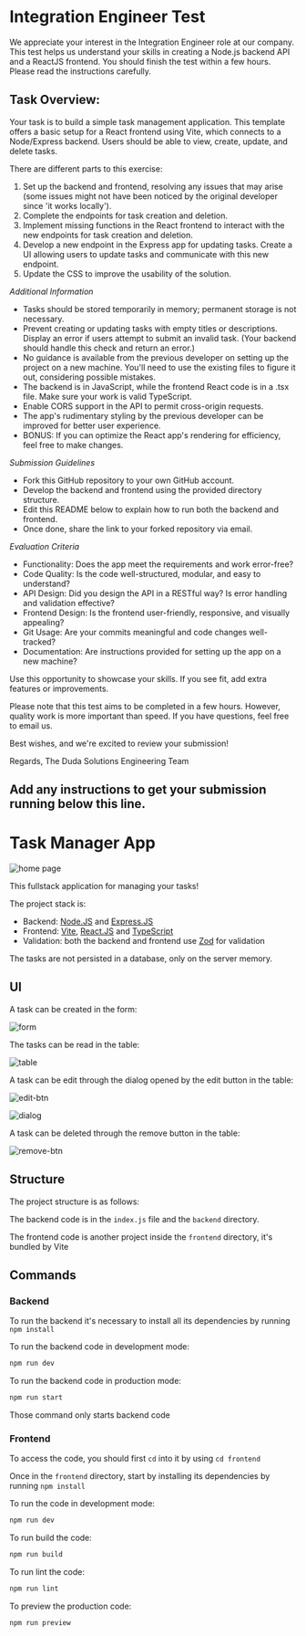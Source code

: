 # Integration Engineer Test

We appreciate your interest in the Integration Engineer role at our company. This test helps us understand your skills in creating a Node.js backend API and a ReactJS frontend. You should finish the test within a few hours. Please read the instructions carefully.

## Task Overview:

Your task is to build a simple task management application. This template offers a basic setup for a React frontend using Vite, which connects to a Node/Express backend. Users should be able to view, create, update, and delete tasks.

There are different parts to this exercise:

1. Set up the backend and frontend, resolving any issues that may arise (some issues might not have been noticed by the original developer since 'it works locally').
2. Complete the endpoints for task creation and deletion.
3. Implement missing functions in the React frontend to interact with the new endpoints for task creation and deletion.
4. Develop a new endpoint in the Express app for updating tasks. Create a UI allowing users to update tasks and communicate with this new endpoint.
5. Update the CSS to improve the usability of the solution.

_Additional Information_

- Tasks should be stored temporarily in memory; permanent storage is not necessary.
- Prevent creating or updating tasks with empty titles or descriptions. Display an error if users attempt to submit an invalid task. (Your backend should handle this check and return an error.)
- No guidance is available from the previous developer on setting up the project on a new machine. You'll need to use the existing files to figure it out, considering possible mistakes.
- The backend is in JavaScript, while the frontend React code is in a .tsx file. Make sure your work is valid TypeScript.
- Enable CORS support in the API to permit cross-origin requests.
- The app's rudimentary styling by the previous developer can be improved for better user experience.
- BONUS: If you can optimize the React app's rendering for efficiency, feel free to make changes.

_Submission Guidelines_

- Fork this GitHub repository to your own GitHub account.
- Develop the backend and frontend using the provided directory structure.
- Edit this README below to explain how to run both the backend and frontend.
- Once done, share the link to your forked repository via email.

_Evaluation Criteria_

- Functionality: Does the app meet the requirements and work error-free?
- Code Quality: Is the code well-structured, modular, and easy to understand?
- API Design: Did you design the API in a RESTful way? Is error handling and validation effective?
- Frontend Design: Is the frontend user-friendly, responsive, and visually appealing?
- Git Usage: Are your commits meaningful and code changes well-tracked?
- Documentation: Are instructions provided for setting up the app on a new machine?

Use this opportunity to showcase your skills. If you see fit, add extra features or improvements.

Please note that this test aims to be completed in a few hours. However, quality work is more important than speed. If you have questions, feel free to email us.

Best wishes, and we're excited to review your submission!

Regards,
The Duda Solutions Engineering Team

## Add any instructions to get your submission running below this line.

# Task Manager App

![home page](./docs/home.png)

This fullstack application for managing your tasks!

The project stack is:

- Backend: [Node.JS](https://nodejs.org) and [Express.JS](https://expressjs.com/)
- Frontend: [Vite](https://vite.dev/), [React.JS](https://react.dev/) and [TypeScript](https://www.typescriptlang.org/)
- Validation: both the backend and frontend use [Zod](https://zod.dev/) for validation

The tasks are not persisted in a database, only on the server memory.

## UI

A task can be created in the form:

![form](./docs/form.png)

The tasks can be read in the table:

![table](./docs/table.png)

A task can be edit through the dialog opened by the edit button in the table:

![edit-btn](./docs/edit-btn.png)

![dialog](./docs/dialog.png)

A task can be deleted through the remove button in the table:

![remove-btn](./docs/remove-btn.png)

## Structure

The project structure is as follows:

The backend code is in the `index.js` file and the `backend` directory.

The frontend code is another project inside the `frontend` directory, it's bundled by Vite

## Commands

### Backend

To run the backend it's necessary to install all its dependencies by running `npm install`

To run the backend code in development mode:

```bash
npm run dev
```

To run the backend code in production mode:

```bash
npm run start
```

Those command only starts backend code

### Frontend

To access the code, you should first `cd` into it by using `cd frontend`

Once in the `frontend` directory, start by installing its dependencies by running `npm install`

To run the code in development mode:

```bash
npm run dev
```

To run build the code:

```bash
npm run build
```

To run lint the code:

```bash
npm run lint
```

To preview the production code:

```bash
npm run preview
```
